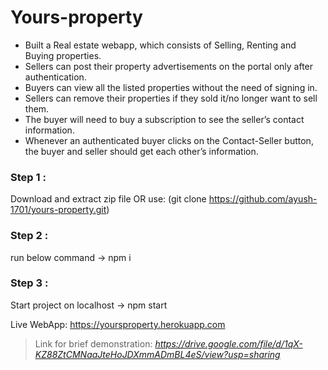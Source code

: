 # Yours-property

- Built a Real estate webapp, which consists of Selling, Renting and Buying properties.
- Sellers can post their property advertisements on the portal only after authentication. 
- Buyers can view all the listed properties without the need of signing in.
- Sellers can remove their properties if they sold it/no longer want to sell them.
- The buyer will need to buy a subscription to see the seller’s contact information.
- Whenever an authenticated buyer clicks on the Contact-Seller button, the buyer and seller should get each other’s information.


### Step 1 :
Download and extract zip file OR use:
(git clone https://github.com/ayush-1701/yours-property.git)

### Step 2 :
run below command -> npm i 
### Step 3 :
Start project on localhost -> npm start

Live WebApp:
https://yoursproperty.herokuapp.com

>Link for brief demonstration: 
>_https://drive.google.com/file/d/1qX-KZ88ZtCMNaaJteHoJDXmmADmBL4eS/view?usp=sharing_
